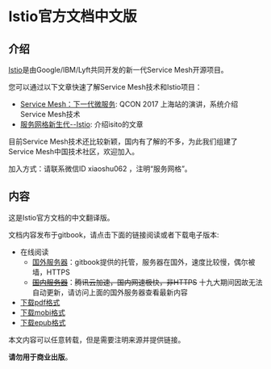 # Istio官方文档中文版

## 介绍

[Istio](https://istio.io)是由Google/IBM/Lyft共同开发的新一代Service Mesh开源项目。

您可以通过以下文章快速了解Service Mesh技术和Istio项目：

- [Service Mesh：下一代微服务][servicemesh]: QCON 2017 上海站的演讲，系统介绍Service Mesh技术
- [服务网格新生代--Istio][istio]: 介绍isito的文章

目前Service Mesh技术还比较新颖，国内有了解的不多，为此我们组建了Service Mesh中国技术社区，欢迎加入。

加入方式：请联系微信ID xiaoshu062 ，注明“服务网格”。

## 内容

这是Istio官方文档的中文翻译版。

文档内容发布于gitbook，请点击下面的链接阅读或者下载电子版本:

- 在线阅读
	- [国外服务器][gitbook]：gitbook提供的托管，服务器在国外，速度比较慢，偶尔被墙，HTTPS
	- [~~国内服务器~~][qcloud]：~~腾讯云加速，国内网速极快，非HTTPS~~ 十九大期间因故无法自动更新，请访问上面的国外服务器查看最新内容
- [下载pdf格式][istio-pdf]
- [下载mobi格式][istio-mobi]
- [下载epub格式][istio-epub]

本文内容可以任意转载，但是需要注明来源并提供链接。

**请勿用于商业出版**。

[servicemesh]: https://mp.weixin.qq.com/s?__biz=MzA3MDg4Nzc2NQ==&mid=2652136254&idx=1&sn=bba9bbd24ac8e5c1f6ef5d1125a6975b&chksm=84d53304b3a2ba12f88675c1bf51973aa1210d174da9e6c2ddcd1f3c84ec7e25987b3bce1071&mpshare=1&scene=1&srcid=1020GPmfbEVP9QDNlZBHg47I&pass_ticket=a%2B3t43zt60SHoI6fLsq80dbx%2FKCTnp9%2Bg1DgmORXY0hwwje1mB3uFmK9f9%2BSNZ2v#rd
[istio]: https://mp.weixin.qq.com/s?__biz=MzA3MDg4Nzc2NQ==&mid=2652136078&idx=1&sn=b261631ffe4df0638c448b0c71497021&chksm=84d532b4b3a2bba2c1ed22a62f4845eb9b6f70f92ad9506036200f84220d9af2e28639a22045&mpshare=1&scene=1&srcid=0922JYb4MpqpQCauaT9B4Xrx&pass_ticket=F8CjNuTDg%2Fskt94bwJ%2B1yiPKpHJhaaRYpxDCqtNGMrMGkGsZDLF5EW1HCByba35u#rd
[gitbook]: https://doczhcn.gitbooks.io/istio/
[qcloud]: http://istio.doczh.cn/
[istio-pdf]: https://www.gitbook.com/download/pdf/book/doczhcn/istio
[istio-mobi]: https://www.gitbook.com/download/mobi/book/doczhcn/istio
[istio-epub]: https://www.gitbook.com/download/epub/book/doczhcn/istio
